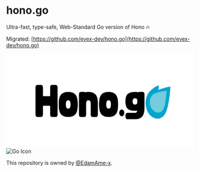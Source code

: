 # hono.go
Ultra-fast, type-safe, Web-Standard Go version of Hono 🔥

Migrated: [https://github.com/evex-dev/hono.go](https://github.com/evex-dev/hono.go)

<img src="./assets/hero.png" height="250" alt="icon" />
<img src="https://www.svgrepo.com/show/373635/go-gopher.svg" alt="Go Icon" height="50" />

This repository is owned by [@EdamAme-x](//github.com/EdamAme-x).
